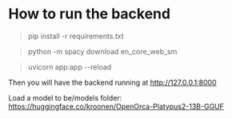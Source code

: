 # How to run the backend

> pip install -r requirements.txt

> python -m spacy download en_core_web_sm

> uvicorn app:app --reload

Then you will have the backend running at http://127.0.0.1:8000

Load a model to be/models folder: https://huggingface.co/kroonen/OpenOrca-Platypus2-13B-GGUF